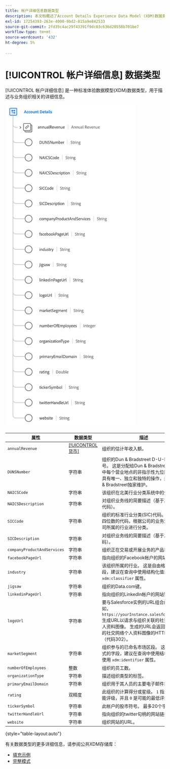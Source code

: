 ```yaml
---
title: 帐户详细信息数据类型
description: 本文档概述了Account Details Experience Data Model (XDM)数据类型。
exl-id: 17254393-263e-4000-9bd2-815a9e842533
source-git-commit: 2fd35c4ac29f43391f9dc03c636d20558b701be7
workflow-type: tm+mt
source-wordcount: '432'
ht-degree: 5%

---
```


# [!UICONTROL 帐户详细信息] 数据类型

[!UICONTROL 帐户详细信息] 是一种标准体验数据模型(XDM)数据类型，用于描述与业务组织相关的详细信息。

![数据类型结构](../images/data-types/account-details.png)

| 属性 | 数据类型 | 描述 |
| --- | --- | --- |
| `annualRevenue` | [[!UICONTROL 货币]](./currency.md) | 组织的估计年收入额。 |
| `DUNSNumber` | 字符串 | 组织的Dun &amp; Bradstreet D-U-N-S编号。 这是分配给Dun &amp; Bradstreet数据库中每个营业地点的非指示性九位数编号，具有唯一、独立和独特的操作，并由Dun &amp; Bradstreet独家维护。 |
| `NAICSCode` | 字符串 | 该组织在北美行业分类系统中的分类。 |
| `NAICSDescription` | 字符串 | 对组织业务线的简要描述（基于其NAICS代码）。 |
| `SICCode` | 字符串 | 组织的标准行业分类(SIC)代码。 这是一个四位数的代码，根据公司的业务活动对公司所属的行业进行分类。 |
| `SICDescription` | 字符串 | 对组织业务线的简要描述（基于其SIC代码）。 |
| `companyProductAndServices` | 字符串 | 组织正在交易或开展业务的产品和服务。 |
| `facebookPageUrl` | 字符串 | 指向组织的Facebook帐户的网站链接。 |
| `industry` | 字符串 | 该组织所属的行业。 这是自由格式的字段，建议在查询中使用结构化值或使用 `xdm:classifier` 属性。 |
| `jigsaw` | 字符串 | 组织的Data.com键。 |
| `linkedinPageUrl` | 字符串 | 指向组织的LinkedIn帐户的网站链接。 |
| `logoUrl` | 字符串 | 要与Salesforce实例的URL组合的路径(例如， `https://yourInstance.salesforce.com/`)生成URL以请求与组织关联的社交网络个人资料图像。 生成的URL会返回指向组织的社交网络个人资料图像的HTTP重定向（代码302）。 |
| `marketSegment` | 字符串 | 组织参与的已命名市场区段。 这是自由格式的字段，建议在查询中使用结构化值或使用 `xdm:identifier` 属性。 |
| `numberOfEmployees` | 整数 | 组织的员工数。 |
| `organizationType` | 字符串 | 描述组织类型的标签。 |
| `primaryEmailDomain` | 字符串 | 组织用于其人员的主要电子邮件域。 |
| `rating` | 双精度 | 此组织的计算得分或星级。 `1` 指示最大可能评级，并且 `0` 是可能的最低评级。 |
| `tickerSymbol` | 字符串 | 此帐户的股市符号。 最多20个字符。 |
| `twitterHandleUrl` | 字符串 | 指向组织的twitter句柄的网站链接。 |
| `website` | 字符串 | 组织网站的URL。 |

{style="table-layout:auto"}

有关数据类型的更多详细信息，请参阅公共XDM存储库：

* [填充示例](https://github.com/adobe/xdm/blob/master/components/datatypes/b2b/account-organization.example.1.json)
* [完整模式](https://github.com/adobe/xdm/blob/master/components/datatypes/b2b/account-organization.schema.json)

